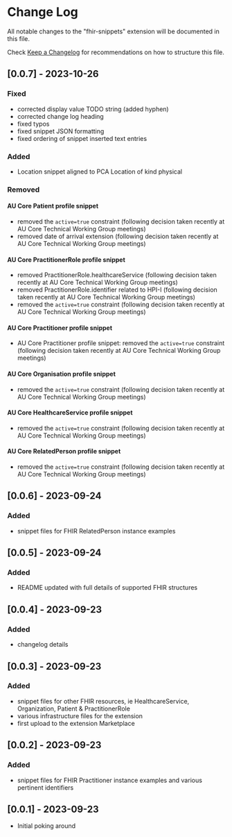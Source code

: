 # Change Log

All notable changes to the "fhir-snippets" extension will be documented in this file.

Check [Keep a Changelog](http://keepachangelog.com/) for recommendations on how to structure this file.

## [0.0.7] - 2023-10-26

### Fixed

- corrected display value TODO string (added hyphen)
- corrected change log heading
- fixed typos
- fixed snippet JSON formatting
- fixed ordering of snippet inserted text entries

### Added

- Location snippet aligned to PCA Location of kind physical

### Removed

#### AU Core Patient profile snippet

- removed the `active=true` constraint (following decision taken recently at AU Core Technical Working Group meetings)
- removed date of arrival extension (following decision taken recently at AU Core Technical Working Group meetings)

#### AU Core PractitionerRole profile snippet
- removed PractitionerRole.healthcareService (following decision taken recently at AU Core Technical Working Group meetings)
- removed PractitionerRole.identifier related to HPI-I (following decision taken recently at AU Core Technical Working Group meetings)
- removed the `active=true` constraint (following decision taken recently at AU Core Technical Working Group meetings)

#### AU Core Practitioner profile snippet
- AU Core Practitioner profile snippet: removed the `active=true` constraint (following decision taken recently at AU Core Technical Working Group meetings)

#### AU Core Organisation profile snippet
- removed the `active=true` constraint (following decision taken recently at AU Core Technical Working Group meetings)

#### AU Core HealthcareService profile snippet
- removed the `active=true` constraint (following decision taken recently at AU Core Technical Working Group meetings)

#### AU Core RelatedPerson profile snippet
- removed the `active=true` constraint (following decision taken recently at AU Core Technical Working Group meetings)

## [0.0.6] - 2023-09-24

### Added

- snippet files for FHIR RelatedPerson instance examples

## [0.0.5] - 2023-09-24

### Added

- README updated with full details of supported FHIR structures

## [0.0.4] - 2023-09-23

### Added

- changelog details

## [0.0.3] - 2023-09-23

### Added

- snippet files for other FHIR resources, ie HealthcareService, Organization, Patient & PractitionerRole
- various infrastructure files for the extension
- first upload to the extension Marketplace

## [0.0.2] - 2023-09-23

### Added

- snippet files for FHIR Practitioner instance examples and various pertinent identifiers

## [0.0.1] - 2023-09-23

- Initial poking around